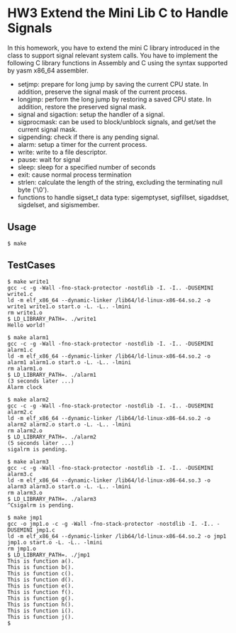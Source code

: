 # HW3 Extend the Mini Lib C to Handle Signals
In this homework, you have to extend the mini C library introduced in the class to support signal relevant system calls. You have to implement the following C library functions in Assembly and C using the syntax supported by yasm x86_64 assembler.

- setjmp: prepare for long jump by saving the current CPU state. In addition, preserve the signal mask of the current process.
- longjmp: perform the long jump by restoring a saved CPU state. In addition, restore the preserved signal mask.
- signal and sigaction: setup the handler of a signal.
- sigprocmask: can be used to block/unblock signals, and get/set the current signal mask.
- sigpending: check if there is any pending signal.
- alarm: setup a timer for the current process.
- write: write to a file descriptor.
- pause: wait for signal
- sleep: sleep for a specified number of seconds
- exit: cause normal process termination
- strlen: calculate the length of the string, excluding the terminating null byte ('\0').
- functions to handle sigset_t data type: sigemptyset, sigfillset, sigaddset, sigdelset, and sigismember.

## Usage
```
$ make
```
## TestCases
```
$ make write1
gcc -c -g -Wall -fno-stack-protector -nostdlib -I. -I.. -DUSEMINI write1.c
ld -m elf_x86_64 --dynamic-linker /lib64/ld-linux-x86-64.so.2 -o write1 write1.o start.o -L. -L.. -lmini
rm write1.o
$ LD_LIBRARY_PATH=. ./write1
Hello world!
```
```
$ make alarm1
gcc -c -g -Wall -fno-stack-protector -nostdlib -I. -I.. -DUSEMINI alarm1.c
ld -m elf_x86_64 --dynamic-linker /lib64/ld-linux-x86-64.so.2 -o alarm1 alarm1.o start.o -L. -L.. -lmini
rm alarm1.o
$ LD_LIBRARY_PATH=. ./alarm1
(3 seconds later ...)
Alarm clock
```

```
$ make alarm2
gcc -c -g -Wall -fno-stack-protector -nostdlib -I. -I.. -DUSEMINI alarm2.c
ld -m elf_x86_64 --dynamic-linker /lib64/ld-linux-x86-64.so.2 -o alarm2 alarm2.o start.o -L. -L.. -lmini
rm alarm2.o
$ LD_LIBRARY_PATH=. ./alarm2
(5 seconds later ...)
sigalrm is pending.
```
```
$ make alarm3
gcc -c -g -Wall -fno-stack-protector -nostdlib -I. -I.. -DUSEMINI alarm3.c
ld -m elf_x86_64 --dynamic-linker /lib64/ld-linux-x86-64.so.3 -o alarm3 alarm3.o start.o -L. -L.. -lmini
rm alarm3.o
$ LD_LIBRARY_PATH=. ./alarm3
^Csigalrm is pending.
```
```
$ make jmp1
gcc -o jmp1.o -c -g -Wall -fno-stack-protector -nostdlib -I. -I.. -DUSEMINI jmp1.c
ld -m elf_x86_64 --dynamic-linker /lib64/ld-linux-x86-64.so.2 -o jmp1 jmp1.o start.o -L. -L.. -lmini
rm jmp1.o
$ LD_LIBRARY_PATH=. ./jmp1
This is function a().
This is function b().
This is function c().
This is function d().
This is function e().
This is function f().
This is function g().
This is function h().
This is function i().
This is function j().
$
```


